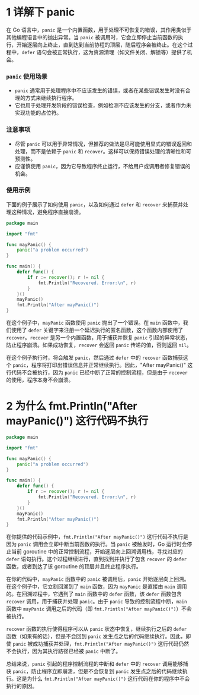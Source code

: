 # 1 详解下 panic

在 Go 语言中，`panic` 是一个内置函数，用于处理不可恢复的错误，其作用类似于其他编程语言中的抛出异常。当 `panic` 被调用时，它会立即停止当前函数的执行，开始逐层向上终止，直到达到当前协程的顶层，随后程序会被终止。在这个过程中，`defer` 语句会被正常执行，这为资源清理（如文件关闭、解锁等）提供了机会。

### `panic` 使用场景

-   `panic` 通常用于处理程序中不应该发生的错误，或者在某些错误发生时没有合理的方式来继续执行程序。
-   它也用于处理开发阶段的错误检查，例如检测不应该发生的分支，或者作为未实现功能的占位符。

### 注意事项

-   尽管 `panic` 可以用于异常情况，但推荐的做法是尽可能使用显式的错误返回和处理，而不是依赖于 `panic` 和 `recover`。这样可以保持错误处理的清晰性和可预测性。
-   应谨慎使用 `panic`，因为它导致程序终止运行，不给用户或调用者修复错误的机会。

### 使用示例

下面的例子展示了如何使用 `panic`，以及如何通过 `defer` 和 `recover` 来捕获并处理这种情况，避免程序直接崩溃。

```go
package main

import "fmt"

func mayPanic() {
    panic("a problem occurred")
}

func main() {
    defer func() {
        if r := recover(); r != nil {
            fmt.Println("Recovered. Error:\n", r)
        }
    }()
    mayPanic()
    fmt.Println("After mayPanic()")
}
```

在这个例子中，`mayPanic` 函数使用 `panic` 抛出了一个错误。在 `main` 函数中，我们使用了 `defer` 关键字来注册一个延迟执行的匿名函数，这个函数内部使用了 `recover`。`recover` 是另一个内置函数，用于捕获并恢复 `panic` 引起的异常状态，防止程序崩溃。如果成功恢复，`recover` 会返回 `panic` 传递的值，否则返回 `nil`。

在这个例子执行时，将会触发 `panic`，然后通过 `defer` 中的 `recover` 函数捕获这个 `panic`，程序将打印出错误信息并正常继续执行。因此，"After mayPanic()" 这行代码不会被执行，因为 `panic` 已经中断了正常的控制流程，但是由于 `recover` 的使用，程序本身不会崩溃。

# 2 为什么 fmt.Println("After mayPanic()") 这行代码不执行

```go
package main

import "fmt"

func mayPanic() {
    panic("a problem occurred")
}

func main() {
    defer func() {
        if r := recover(); r != nil {
            fmt.Println("Recovered. Error:\n", r)
        }
    }()
    mayPanic()
    fmt.Println("After mayPanic()")
}
```

在你提供的代码示例中，`fmt.Println("After mayPanic()")` 这行代码不执行是因为 `panic` 调用会立即中断当前函数的执行。当 `panic` 被触发时，Go 运行时会停止当前 goroutine 中的正常控制流程，开始逐层向上回溯调用栈，寻找对应的 `defer` 语句执行。这个过程继续进行，直到找到并执行了包含 `recover` 的 `defer` 函数，或者到达了该 goroutine 的顶层并且终止程序执行。

在你的代码中，`mayPanic` 函数中的 `panic` 被调用后，`panic` 开始逐层向上回溯。在这个例子中，它立刻回溯到了 `main` 函数，因为 `mayPanic` 是直接由 `main` 调用的。在回溯过程中，它遇到了 `main` 函数中的 `defer` 函数，该 `defer` 函数包含 `recover` 调用，用于捕获并处理 `panic`。由于 `panic` 导致的控制流程中断，`main` 函数中 `mayPanic` 调用之后的代码（即 `fmt.Println("After mayPanic()")`）不会被执行。

`recover` 函数的执行使得程序可以从 `panic` 状态中恢复，继续执行之后的 `defer` 函数（如果有的话），但是不会回到 `panic` 发生点之后的代码继续执行。因此，即使 `panic` 被成功捕获并处理，`fmt.Println("After mayPanic()")` 这行代码仍然不会执行，因为其执行路径已经被 `panic` 中断了。

总结来说，`panic` 引起的程序控制流程的中断和 `defer` 中的 `recover` 调用能够捕获 `panic`，防止程序立即崩溃，但是不会恢复到 `panic` 发生点之后的代码继续执行。这是为什么 `fmt.Println("After mayPanic()")` 这行代码在你的程序中不会执行的原因。
